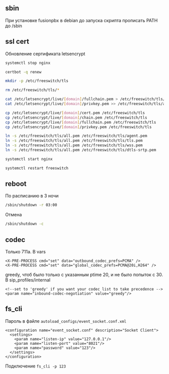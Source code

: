 ## sbin

При установке fusionpbx в debian до запуска скрипта прописать PATH до /sbin

## ssl cert

Обновление сертификата letsencrypt
```sh
systemctl stop nginx

certbot -q renew

mkdir -p /etc/freeswitch/tls

rm /etc/freeswitch/tls/*

cat /etc/letsencrypt/live/[domain]/fullchain.pem > /etc/freeswitch/tls/all.pem
cat /etc/letsencrypt/live/[domain]/privkey.pem >> /etc/freeswitch/tls/all.pem

cp /etc/letsencrypt/live/[domain]/cert.pem /etc/freeswitch/tls
cp /etc/letsencrypt/live/[domain]/chain.pem /etc/freeswitch/tls
cp /etc/letsencrypt/live/[domain]/fullchain.pem /etc/freeswitch/tls
cp /etc/letsencrypt/live/[domain]/privkey.pem /etc/freeswitch/tls

ln -s /etc/freeswitch/tls/all.pem /etc/freeswitch/tls/agent.pem
ln -s /etc/freeswitch/tls/all.pem /etc/freeswitch/tls/tls.pem
ln -s /etc/freeswitch/tls/all.pem /etc/freeswitch/tls/wss.pem
ln -s /etc/freeswitch/tls/all.pem /etc/freeswitch/tls/dtls-srtp.pem

systemctl start nginx

systemctl restart freeswitch
```

## reboot

По расписанию в 3 ночи
```sh
/sbin/shutdown -r 03:00
```
Отмена
```sh
/sbin/shutdown -c
```

## codec

Только 711a. В vars
```text
<X-PRE-PROCESS cmd="set" data="outbound_codec_prefs=PCMA" />
<X-PRE-PROCESS cmd="set" data="global_codec_prefs=PCMA@20i,H264" />
```
greedy, чтоб было только с указанным ptime 20, и не было попыток с 30. В sip_profiles/internal
```text
<!--set to 'greedy' if you want your codec list to take precedence -->
<param name="inbound-codec-negotiation" value="greedy"/>
```

## fs_cli

Пароль в файле `autoload_configs/event_socket.conf.xml`
```text
<configuration name="event_socket.conf" description="Socket Client">
  <settings>
    <param name="listen-ip" value="127.0.0.1"/>
    <param name="listen-port" value="8021"/>
    <param name="password" value="123"/>
  </settings>
</configuration>
```
Подключение `fs_cli -p 123`
 
